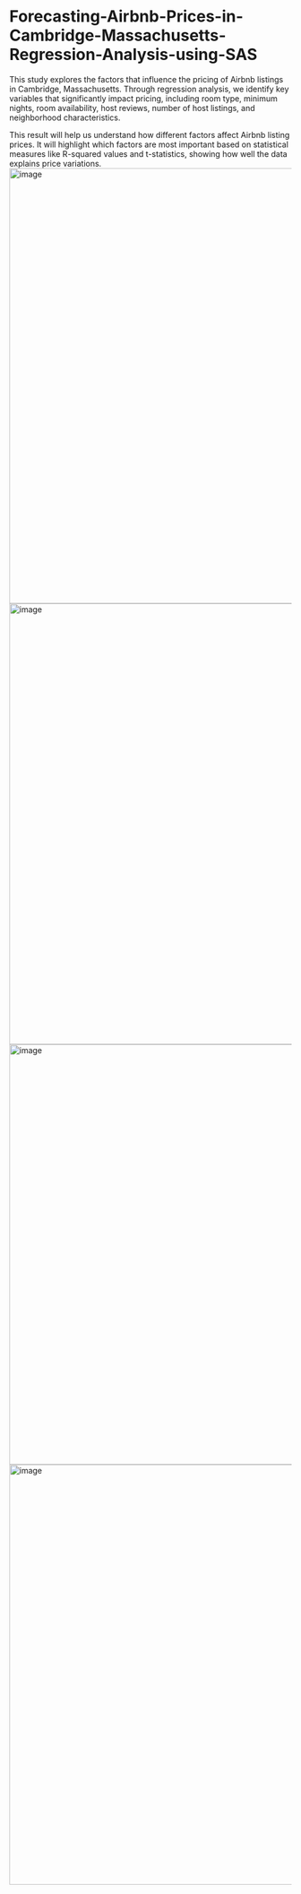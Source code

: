 # Forecasting-Airbnb-Prices-in-Cambridge-Massachusetts-Regression-Analysis-using-SAS
This study explores the factors that influence the pricing of Airbnb listings in Cambridge, Massachusetts. Through regression analysis, we identify key variables that significantly impact pricing, including room type, minimum nights, room availability, host reviews, number of host listings, and neighborhood characteristics.

This result will help us understand how different factors affect Airbnb listing prices. It will highlight which factors are most important based on statistical measures like R-squared values and t-statistics, showing how well the data explains price variations.
<img width="1426" height="777" alt="image" src="https://github.com/user-attachments/assets/92b21cbc-cfd7-45b9-bf99-69b9c3fd5d26" />
<img width="1423" height="787" alt="image" src="https://github.com/user-attachments/assets/f1d1d3be-ce92-4e42-b95f-055076c4851f" />
<img width="1415" height="750" alt="image" src="https://github.com/user-attachments/assets/f9c268ef-a983-4f6c-b81d-6a60a7c39a86" />
<img width="1415" height="750" alt="image" src="https://github.com/user-attachments/assets/246ba193-4ddb-4d35-af2c-df38d577ca87" />

